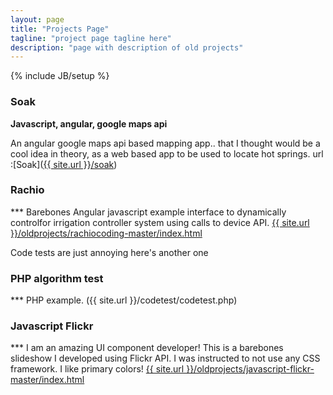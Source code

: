 ```yaml
---
layout: page
title: "Projects Page"
tagline: "project page tagline here"
description: "page with description of old projects"
---
```

{% include JB/setup %}

### Soak
**Javascript, angular, google maps api**


An angular google maps api based mapping app.. that I thought would be a cool idea in theory, as a web based app
to be used to locate hot springs.
url :[Soak](<a href="{{ site.url }}/soak">{{ site.url }}/soak</a>)


### Rachio
*** Barebones Angular javascript example interface to dynamically controlfor irrigation controller system using calls to device API. 
<a href="{{ site.url }}/oldprojects/rachiocoding-master/index.html">{{ site.url }}/oldprojects/rachiocoding-master/index.html</a>

Code tests are just annoying here's another one

### PHP algorithm test

*** PHP example.
({{ site.url }}/codetest/codetest.php)

### Javascript Flickr
*** I am an amazing UI component developer! This is a barebones slideshow I developed using Flickr API.
I was instructed to not use any CSS framework. I like primary colors!
<a href="{{ site.url }}/oldprojects/javascript-flickr-master/index.html">{{ site.url }}/oldprojects/javascript-flickr-master/index.html</a>



